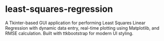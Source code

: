 # least-squares-regression
A Tkinter-based GUI application for performing Least Squares Linear Regression with dynamic data entry, real-time plotting using Matplotlib, and RMSE calculation. Built with ttkbootstrap for modern UI styling.
